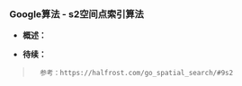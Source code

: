 ### Google算法 - s2空间点索引算法
- **概述：**
>
>
>
>
>
>
>
>
>
>
>
>
>
>
>
>
>
>

- **待续：**
>       参考：https://halfrost.com/go_spatial_search/#9s2
>
>
>
>
>
>
>
>
>
>
>
>
>
>
>
>
>
